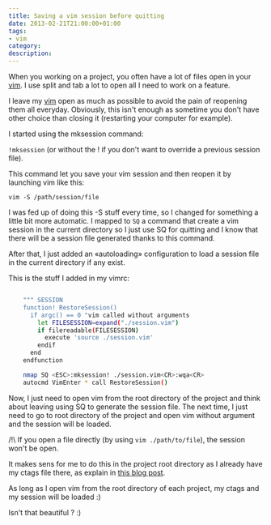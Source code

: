 ```yaml
---
title: Saving a vim session before quitting
date: 2013-02-21T21:00:00+01:00
tags:
- vim
category:
description:
---
```



When you working on a project, you often have a lot of files open in your [vim](http://vim.org). I use split and tab a lot to open all I need to work on a feature.

I leave my [vim](http://vim.org) open as much as possible to avoid the pain of reopening them all everyday. Obviously, this isn't enough as sometime you don't have other choice than closing it (restarting your computer for example).

I started using the mksession command:

`!mksession` (or without the ! if you don't want to override a previous session file).

This command let you save your vim session and then reopen it by launching vim like this:

``vim -S /path/session/file``

I was fed up of doing this -S stuff every time, so I changed for something a little bit more automatic.
I mapped to `SQ` a command that create a vim session in the current directory so I just use SQ for quitting and I know that there will be a session file generated thanks to this command.

After that, I just added an «autoloading» configuration to load a session file in the current directory if any exist.

This is the stuff I added in my vimrc:

``` bash

    """ SESSION
    function! RestoreSession()
      if argc() == 0 "vim called without arguments
        let FILESESSION=expand("./session.vim")
        if filereadable(FILESESSION)
          execute 'source ./session.vim'
        endif
      end
    endfunction

    nmap SQ <ESC>:mksession! ./session.vim<CR>:wqa<CR>
    autocmd VimEnter * call RestoreSession()
```

Now, I just need to open vim from the root directory of the project and think about leaving using SQ to generate the session file. The next time, I just need to go to root directory of the project and open vim without argument and the session will be loaded.

/!\ If you open a file directly (by using `vim ./path/to/file`), the session won't be open.

It makes sens for me to do this in the project root directory as I already have my ctags file there, as explain in [this blog post](/2013/02/20/using-vim-and-ctags-for-php-development.html).

As long as I open vim from the root directory of each project, my ctags and my session will be loaded :)

Isn't that beautiful ? :)
